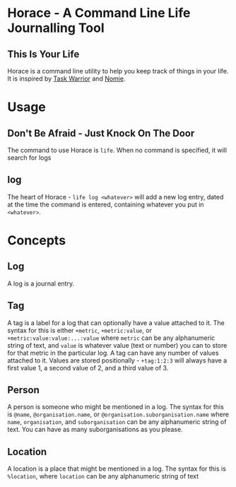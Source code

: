 # Horace - A Command Line Life Journalling Tool
## This Is Your Life

Horace is a command line utility to help you keep track of things in your life. It is inspired by [Task Warrior](#) and [Nomie](#).


# Usage
## Don't Be Afraid - Just Knock On The Door

The command to use Horace is `life`. When no command is specified, it will search for logs

## log

The heart of Horace - `life log <whatever>` will add a new log entry, dated at the time the command is entered, containing whatever you put in `<whatever>`.

# Concepts

## Log

A log is a journal entry.

## Tag

A tag is a label for a log that can optionally have a value attached to it. The syntax for this is either `+metric`, `+metric:value`, or `+metric:value:value:...:value` where `metric` can be any alphanumeric string of text, and `value` is whatever value (text or number) you can to store for that metric in the particular log. A tag can have any number of values attached to it. Values are stored positionally - `+tag:1:2:3` will always have a first value 1, a second value of 2, and a third value of 3.

## Person

A person is someone who might be mentioned in a log. The syntax for this is `@name`, `@organisation.name`, or `@organisation.suborganisation.name` where `name`, `organisation`, and `suborganisation` can be any alphanumeric string of text. You can have as many suborganisations as you please.

## Location

A location is a place that might be mentioned in a log. The syntax for this is `%location`, where `location` can be any alphanumeric string of text

